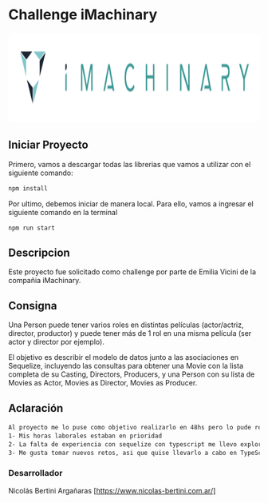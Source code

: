 # Challenge iMachinary

<p align="center"><a href="https://www.imachinary.com/" target="_blank" ><img width="550" height="180"src="./public/static/iMachinary.png" alt="logo" style="border-radius: 10px"></a></p>

## Iniciar Proyecto

Primero, vamos a descargar todas las librerias que vamos a utilizar con el siguiente comando:

```bash
npm install
```

Por ultimo, debemos iniciar de manera local. Para ello, vamos a ingresar el siguiente comando en la terminal

```bash
npm run start
```

## Descripcion

Este proyecto fue solicitado como challenge por parte de Emilia Vicini de la compañia iMachinary.

## Consigna

Una Person puede tener varios roles en distintas películas (actor/actriz, director, productor) y puede tener más de 1 rol en una misma película (ser actor y director por ejemplo).

El objetivo es describir el modelo de datos junto a las asociaciones en Sequelize, incluyendo las consultas para obtener una Movie con la lista completa de su Casting, Directors, Producers, y una Person con su lista de Movies as Actor, Movies as Director, Movies as Producer.

## Aclaración

```bash
Al proyecto me lo puse como objetivo realizarlo en 48hs pero lo pude realizar en 72hs por los siguiente motivos:
1- Mis horas laborales estaban en prioridad
2- La falta de experiencia con sequelize con typescript me llevo explorar mucho toda la documentación.
3- Me gusta tomar nuevos retos, asi que quise llevarlo a cabo en TypeScript que es lo que estoy utilizando mucho.
```

### Desarrollador

Nicolás Bertini Argañaras
[https://www.nicolas-bertini.com.ar/]
